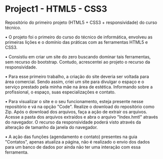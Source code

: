 # Project1 - HTML5 - CSS3
 Repositório do primeiro projeto (HTML5 + CSS3 + responsividade) do curso técnico.

•	O projeto foi o primeiro do curso do técnico de informática, envolveu as primeiras lições e o domínio das práticas com as ferramentas HTML5 e CSS3.

•	Consistiu em criar um site do zero buscando dominar tais ferramentas, sem recurso do bootstrap. Contudo, acrescentei ao projeto o recurso da responsividade. 

•	Para esse primeiro trabalho, a criação do site deveria ser voltada para área comercial. Sendo assim, criei um site para divulgar o espaço e o serviço prestado pela minha mãe na área de estética. Informando sobre a profissional, o espaço, suas especializações e contato.  

•	Para visualizar o site e o seu funcionamento, esteja presente nesse repositório e vá na opção "Code". Realize o download do repositório como Zip. Após o download dos arquivos, faça a ação de extrair os arquivos. Acesse a pasta dos arquivos extraídos e abra o arquivo "Index.hmtl" através do navegador. O recurso da responsividade poderá visto através da alteração de tamanho da janela do navegador. 

•	A ação das funções (agendamento e contato) presentes na guia "Contatos", apenas atualiza a página, não é realizado o envio dos dados para um banco de dados por ainda não ter uma interação com essa ferramenta. 
